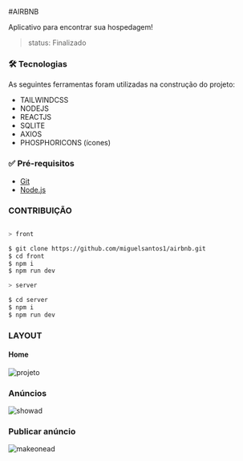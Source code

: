 #AIRBNB

Aplicativo para encontrar sua hospedagem!

> status: Finalizado

### 🛠 Tecnologias

As seguintes ferramentas foram utilizadas na construção do projeto:

- TAILWINDCSS
- NODEJS
- REACTJS
- SQLITE
- AXIOS
- PHOSPHORICONS (ícones)


### ✅ Pré-requisitos

- [Git](https://git-scm.com)
- [Node.js](https://nodejs.org/en/)

### CONTRIBUIÇÃO

```bash

> front

$ git clone https://github.com/miguelsantos1/airbnb.git
$ cd front
$ npm i 
$ npm run dev

> server

$ cd server
$ npm i
$ npm run dev
```

### LAYOUT


#### Home
![projeto](https://user-images.githubusercontent.com/95758854/208463125-0bee3c27-3844-4c72-af3d-efa81833d8fc.png)
### Anúncios
![showad](https://user-images.githubusercontent.com/95758854/208463131-3324b8b9-126c-4770-a69f-5d70853a02f5.png)
### Publicar anúncio
![makeonead](https://user-images.githubusercontent.com/95758854/208463118-fa7b09f0-c3e6-423e-8a31-80d2b6db31a9.png)
